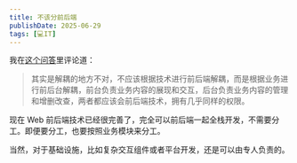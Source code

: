 ```yaml
---
title: 不该分前后端
publishDate: 2025-06-29
tags: [💻IT]
---
```


我在[这个问答]里评论道：

> 其实是解耦的地方不对，不应该根据技术进行前后端解耦，而是根据业务进行前后台解耦，前台负责业务内容的展现和交互，后台负责业务内容的管理和增删改查，两者都应该会前后端技术，拥有几乎同样的权限。

现在 Web 前后端技术已经很完善了，完全可以前后端一起全栈开发，不需要分工。即便要分工，也要按照业务模块来分工。

当然，对于基础设施，比如复杂交互组件或者平台开发，还是可以由专人负责的。

[这个问答]: https://www.zhihu.com/question/1908793345498681691/answer/1917596621895612123
